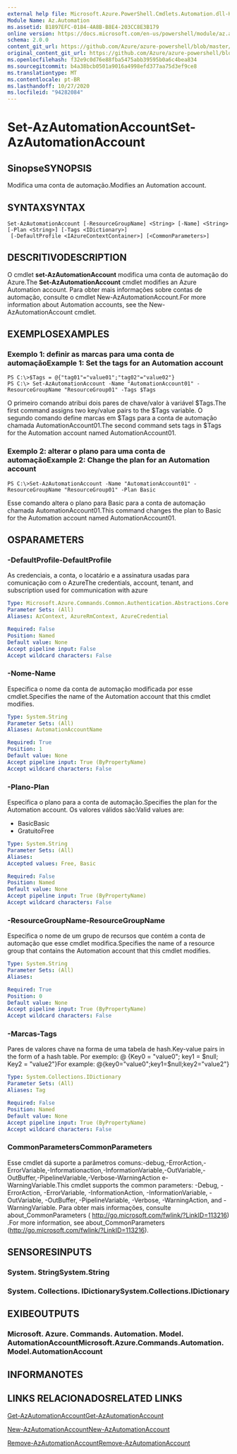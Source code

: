 ```yaml
---
external help file: Microsoft.Azure.PowerShell.Cmdlets.Automation.dll-Help.xml
Module Name: Az.Automation
ms.assetid: B1897EFC-0184-4A8B-B8E4-203CC8E3B179
online version: https://docs.microsoft.com/en-us/powershell/module/az.automation/set-azautomationaccount
schema: 2.0.0
content_git_url: https://github.com/Azure/azure-powershell/blob/master/src/Automation/Automation/help/Set-AzAutomationAccount.md
original_content_git_url: https://github.com/Azure/azure-powershell/blob/master/src/Automation/Automation/help/Set-AzAutomationAccount.md
ms.openlocfilehash: f32e9c0d76e88fba5475abb39595b0a6c4bea834
ms.sourcegitcommit: b4a38bcb0501a9016a4998efd377aa75d3ef9ce8
ms.translationtype: MT
ms.contentlocale: pt-BR
ms.lasthandoff: 10/27/2020
ms.locfileid: "94282084"
---
```

# <span data-ttu-id="06226-101">Set-AzAutomationAccount</span><span class="sxs-lookup"><span data-stu-id="06226-101">Set-AzAutomationAccount</span></span>

## <span data-ttu-id="06226-102">Sinopse</span><span class="sxs-lookup"><span data-stu-id="06226-102">SYNOPSIS</span></span>
<span data-ttu-id="06226-103">Modifica uma conta de automação.</span><span class="sxs-lookup"><span data-stu-id="06226-103">Modifies an Automation account.</span></span>

## <span data-ttu-id="06226-104">SYNTAX</span><span class="sxs-lookup"><span data-stu-id="06226-104">SYNTAX</span></span>

```
Set-AzAutomationAccount [-ResourceGroupName] <String> [-Name] <String> [-Plan <String>] [-Tags <IDictionary>]
 [-DefaultProfile <IAzureContextContainer>] [<CommonParameters>]
```

## <span data-ttu-id="06226-105">DESCRITIVO</span><span class="sxs-lookup"><span data-stu-id="06226-105">DESCRIPTION</span></span>
<span data-ttu-id="06226-106">O cmdlet **set-AzAutomationAccount** modifica uma conta de automação do Azure.</span><span class="sxs-lookup"><span data-stu-id="06226-106">The **Set-AzAutomationAccount** cmdlet modifies an Azure Automation account.</span></span>
<span data-ttu-id="06226-107">Para obter mais informações sobre contas de automação, consulte o cmdlet New-AzAutomationAccount.</span><span class="sxs-lookup"><span data-stu-id="06226-107">For more information about Automation accounts, see the New-AzAutomationAccount cmdlet.</span></span>

## <span data-ttu-id="06226-108">EXEMPLOS</span><span class="sxs-lookup"><span data-stu-id="06226-108">EXAMPLES</span></span>

### <span data-ttu-id="06226-109">Exemplo 1: definir as marcas para uma conta de automação</span><span class="sxs-lookup"><span data-stu-id="06226-109">Example 1: Set the tags for an Automation account</span></span>
```
PS C:\>$Tags = @{"tag01"="value01";"tag02"="value02"}
PS C:\> Set-AzAutomationAccount -Name "AutomationAccount01" -ResourceGroupName "ResourceGroup01" -Tags $Tags
```

<span data-ttu-id="06226-110">O primeiro comando atribui dois pares de chave/valor à variável $Tags.</span><span class="sxs-lookup"><span data-stu-id="06226-110">The first command assigns two key/value pairs to the $Tags variable.</span></span>
<span data-ttu-id="06226-111">O segundo comando define marcas em $Tags para a conta de automação chamada AutomationAccount01.</span><span class="sxs-lookup"><span data-stu-id="06226-111">The second command sets tags in $Tags for the Automation account named AutomationAccount01.</span></span>

### <span data-ttu-id="06226-112">Exemplo 2: alterar o plano para uma conta de automação</span><span class="sxs-lookup"><span data-stu-id="06226-112">Example 2: Change the plan for an Automation account</span></span>
```
PS C:\>Set-AzAutomationAccount -Name "AutomationAccount01" -ResourceGroupName "ResourceGroup01" -Plan Basic
```

<span data-ttu-id="06226-113">Esse comando altera o plano para Basic para a conta de automação chamada AutomationAccount01.</span><span class="sxs-lookup"><span data-stu-id="06226-113">This command changes the plan to Basic for the Automation account named AutomationAccount01.</span></span>

## <span data-ttu-id="06226-114">OS</span><span class="sxs-lookup"><span data-stu-id="06226-114">PARAMETERS</span></span>

### <span data-ttu-id="06226-115">-DefaultProfile</span><span class="sxs-lookup"><span data-stu-id="06226-115">-DefaultProfile</span></span>
<span data-ttu-id="06226-116">As credenciais, a conta, o locatário e a assinatura usadas para comunicação com o Azure</span><span class="sxs-lookup"><span data-stu-id="06226-116">The credentials, account, tenant, and subscription used for communication with azure</span></span>

```yaml
Type: Microsoft.Azure.Commands.Common.Authentication.Abstractions.Core.IAzureContextContainer
Parameter Sets: (All)
Aliases: AzContext, AzureRmContext, AzureCredential

Required: False
Position: Named
Default value: None
Accept pipeline input: False
Accept wildcard characters: False
```

### <span data-ttu-id="06226-117">-Nome</span><span class="sxs-lookup"><span data-stu-id="06226-117">-Name</span></span>
<span data-ttu-id="06226-118">Especifica o nome da conta de automação modificada por esse cmdlet.</span><span class="sxs-lookup"><span data-stu-id="06226-118">Specifies the name of the Automation account that this cmdlet modifies.</span></span>

```yaml
Type: System.String
Parameter Sets: (All)
Aliases: AutomationAccountName

Required: True
Position: 1
Default value: None
Accept pipeline input: True (ByPropertyName)
Accept wildcard characters: False
```

### <span data-ttu-id="06226-119">-Plano</span><span class="sxs-lookup"><span data-stu-id="06226-119">-Plan</span></span>
<span data-ttu-id="06226-120">Especifica o plano para a conta de automação.</span><span class="sxs-lookup"><span data-stu-id="06226-120">Specifies the plan for the Automation account.</span></span>
<span data-ttu-id="06226-121">Os valores válidos são:</span><span class="sxs-lookup"><span data-stu-id="06226-121">Valid values are:</span></span>
- <span data-ttu-id="06226-122">Basic</span><span class="sxs-lookup"><span data-stu-id="06226-122">Basic</span></span>
- <span data-ttu-id="06226-123">Gratuito</span><span class="sxs-lookup"><span data-stu-id="06226-123">Free</span></span>

```yaml
Type: System.String
Parameter Sets: (All)
Aliases:
Accepted values: Free, Basic

Required: False
Position: Named
Default value: None
Accept pipeline input: True (ByPropertyName)
Accept wildcard characters: False
```

### <span data-ttu-id="06226-124">-ResourceGroupName</span><span class="sxs-lookup"><span data-stu-id="06226-124">-ResourceGroupName</span></span>
<span data-ttu-id="06226-125">Especifica o nome de um grupo de recursos que contém a conta de automação que esse cmdlet modifica.</span><span class="sxs-lookup"><span data-stu-id="06226-125">Specifies the name of a resource group that contains the Automation account that this cmdlet modifies.</span></span>

```yaml
Type: System.String
Parameter Sets: (All)
Aliases:

Required: True
Position: 0
Default value: None
Accept pipeline input: True (ByPropertyName)
Accept wildcard characters: False
```

### <span data-ttu-id="06226-126">-Marcas</span><span class="sxs-lookup"><span data-stu-id="06226-126">-Tags</span></span>
<span data-ttu-id="06226-127">Pares de valores chave na forma de uma tabela de hash.</span><span class="sxs-lookup"><span data-stu-id="06226-127">Key-value pairs in the form of a hash table.</span></span> <span data-ttu-id="06226-128">Por exemplo: @ {Key0 = "value0"; key1 = $null; Key2 = "value2"}</span><span class="sxs-lookup"><span data-stu-id="06226-128">For example: @{key0="value0";key1=$null;key2="value2"}</span></span>

```yaml
Type: System.Collections.IDictionary
Parameter Sets: (All)
Aliases: Tag

Required: False
Position: Named
Default value: None
Accept pipeline input: True (ByPropertyName)
Accept wildcard characters: False
```

### <span data-ttu-id="06226-129">CommonParameters</span><span class="sxs-lookup"><span data-stu-id="06226-129">CommonParameters</span></span>
<span data-ttu-id="06226-130">Esse cmdlet dá suporte a parâmetros comuns:-debug,-ErrorAction,-ErrorVariable,-Informationaction,-InformationVariable,-OutVariable,-OutBuffer,-PipelineVariable,-Verbose-WarningAction e-WarningVariable.</span><span class="sxs-lookup"><span data-stu-id="06226-130">This cmdlet supports the common parameters: -Debug, -ErrorAction, -ErrorVariable, -InformationAction, -InformationVariable, -OutVariable, -OutBuffer, -PipelineVariable, -Verbose, -WarningAction, and -WarningVariable.</span></span> <span data-ttu-id="06226-131">Para obter mais informações, consulte about_CommonParameters ( http://go.microsoft.com/fwlink/?LinkID=113216) .</span><span class="sxs-lookup"><span data-stu-id="06226-131">For more information, see about_CommonParameters (http://go.microsoft.com/fwlink/?LinkID=113216).</span></span>

## <span data-ttu-id="06226-132">SENSORES</span><span class="sxs-lookup"><span data-stu-id="06226-132">INPUTS</span></span>

### <span data-ttu-id="06226-133">System. String</span><span class="sxs-lookup"><span data-stu-id="06226-133">System.String</span></span>

### <span data-ttu-id="06226-134">System. Collections. IDictionary</span><span class="sxs-lookup"><span data-stu-id="06226-134">System.Collections.IDictionary</span></span>

## <span data-ttu-id="06226-135">EXIBE</span><span class="sxs-lookup"><span data-stu-id="06226-135">OUTPUTS</span></span>

### <span data-ttu-id="06226-136">Microsoft. Azure. Commands. Automation. Model. AutomationAccount</span><span class="sxs-lookup"><span data-stu-id="06226-136">Microsoft.Azure.Commands.Automation.Model.AutomationAccount</span></span>

## <span data-ttu-id="06226-137">INFORMA</span><span class="sxs-lookup"><span data-stu-id="06226-137">NOTES</span></span>

## <span data-ttu-id="06226-138">LINKS RELACIONADOS</span><span class="sxs-lookup"><span data-stu-id="06226-138">RELATED LINKS</span></span>

[<span data-ttu-id="06226-139">Get-AzAutomationAccount</span><span class="sxs-lookup"><span data-stu-id="06226-139">Get-AzAutomationAccount</span></span>](./Get-AzAutomationAccount.md)

[<span data-ttu-id="06226-140">New-AzAutomationAccount</span><span class="sxs-lookup"><span data-stu-id="06226-140">New-AzAutomationAccount</span></span>](./New-AzAutomationAccount.md)

[<span data-ttu-id="06226-141">Remove-AzAutomationAccount</span><span class="sxs-lookup"><span data-stu-id="06226-141">Remove-AzAutomationAccount</span></span>](./Remove-AzAutomationAccount.md)
